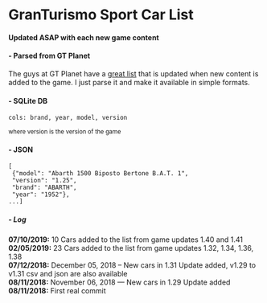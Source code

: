 # GranTurismo Sport Car List
#### Updated ASAP with each new game content

#### - Parsed from GT Planet
The guys at GT Planet have a [great list](https://www.gtplanet.net/gran-turismo-sport-car-list/) that is updated when new content is added to the game. I just parse it and make it available in simple formats.


#### - SQLite DB

    cols: brand, year, model, version
<small>where version is the version of the game</small>

#### - JSON

    [
     {"model": "Abarth 1500 Biposto Bertone B.A.T. 1", 
     "version": "1.25", 
     "brand": "ABARTH", 
     "year": "1952"}, 
    ...]

##### - Log

**07/10/2019:** 10 Cars added to the list from  game updates 1.40 and 1.41
**02/05/2019:** 23 Cars added to the list from  game updates 1.32, 1.34, 1.36, 1.38  
**07/12/2018:** December 05, 2018 – New cars in 1.31 Update added, v1.29 to v1.31 csv and json are also available  
**08/11/2018:** November 06, 2018 — New cars in 1.29 Update added  
**08/11/2018:** First real commit  
